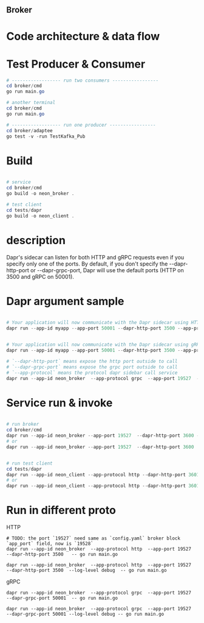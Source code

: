 Broker
---------------------------

# Code architecture & data flow
              

# Test Producer & Consumer
```powershell
# ------------------ run two consumers -----------------
cd broker/cmd
go run main.go

# another terminal
cd broker/cmd
go run main.go

# ------------------ run one producer -----------------
cd broker/adaptee
go test -v -run TestKafka_Pub

```

# Build
```powershell

# service
cd broker/cmd
go build -o neon_broker .

# test client
cd tests/dapr 
go build -o neon_client .

```

# description
Dapr's sidecar can listen for both HTTP and gRPC requests even if you specify only one of the ports. By default, if you don't specify the --dapr-http-port or --dapr-grpc-port, Dapr will use the default ports (HTTP on 3500 and gRPC on 50001).

# Dapr argument sample
```powershell

# Your application will now communicate with the Dapr sidecar using HTTP on port 50001.
dapr run --app-id myapp --app-port 50001 --dapr-http-port 3500 --app-protocol http


# Your application will now communicate with the Dapr sidecar using gRPC on port 50001.
dapr run --app-id myapp --app-port 50001 --dapr-http-port 3500 --app-protocol grpc

# `--dapr-http-port` means expose the http port outside to call
# `--dapr-grpc-port` means expose the grpc port outside to call 
# `--app-protocol` means the protocol dapr sidebar call service
dapr run --app-id neon_broker  --app-protocol grpc  --app-port 19527  --dapr-grpc-port 50001 --dapr-http-port 3500  -- go run main.go

```

# Service run & invoke
```powershell

# run broker
cd broker/cmd
dapr run --app-id neon_broker --app-port 19527  --dapr-http-port 3600 -- ./neon_broker
# or
dapr run --app-id neon_broker --app-port 19527  --dapr-http-port 3600  -- go run main.go


# run test client
cd tests/dapr
dapr run --app-id neon_client --app-protocol http --dapr-http-port 3601 -- ./neon_client
# or
dapr run --app-id neon_client --app-protocol http --dapr-http-port 3601 -- go run cmd.go invoke_service.go

```


# Run in different proto
HTTP
```shell 
# TODO: the port `19527` need same as `config.yaml` broker block `app_port` field, now is `19528`
dapr run --app-id neon_broker  --app-protocol http  --app-port 19527  --dapr-http-port 3500   -- go run main.go 

dapr run --app-id neon_broker  --app-protocol http  --app-port 19527  --dapr-http-port 3500  --log-level debug  -- go run main.go 
```

gRPC
```shell 
dapr run --app-id neon_broker  --app-protocol grpc  --app-port 19527  --dapr-grpc-port 50001  -- go run main.go

dapr run --app-id neon_broker  --app-protocol grpc  --app-port 19527  --dapr-grpc-port 50001 --log-level debug -- go run main.go
```





